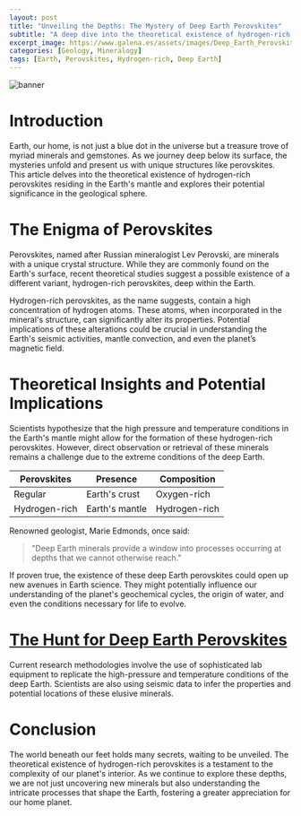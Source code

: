 ```yaml
---
layout: post
title: "Unveiling the Depths: The Mystery of Deep Earth Perovskites"
subtitle: "A deep dive into the theoretical existence of hydrogen-rich perovskites hidden beneath the Earth's surface."
excerpt_image: https://www.galena.es/assets/images/Deep_Earth_Perovskites.png
categories: [Geology, Mineralogy]
tags: [Earth, Perovskites, Hydrogen-rich, Deep Earth]
---
```


![banner](https://www.galena.es/assets/images/Deep_Earth_Perovskites.png "Illustration depicting the theoretical structure of hydrogen-rich perovskites found deep within the Earth, highlighting their crystalline form and potential significance in geology and mineralogy.")

# Introduction

Earth, our home, is not just a blue dot in the universe but a treasure trove of myriad minerals and gemstones. As we journey deep below its surface, the mysteries unfold and present us with unique structures like perovskites. This article delves into the theoretical existence of hydrogen-rich perovskites residing in the Earth's mantle and explores their potential significance in the geological sphere.

# The Enigma of Perovskites

Perovskites, named after Russian mineralogist Lev Perovski, are minerals with a unique crystal structure. While they are commonly found on the Earth's surface, recent theoretical studies suggest a possible existence of a different variant, hydrogen-rich perovskites, deep within the Earth.

Hydrogen-rich perovskites, as the name suggests, contain a high concentration of hydrogen atoms. These atoms, when incorporated in the mineral's structure, can significantly alter its properties. Potential implications of these alterations could be crucial in understanding the Earth's seismic activities, mantle convection, and even the planet’s magnetic field.

# Theoretical Insights and Potential Implications

Scientists hypothesize that the high pressure and temperature conditions in the Earth's mantle might allow for the formation of these hydrogen-rich perovskites. However, direct observation or retrieval of these minerals remains a challenge due to the extreme conditions of the deep Earth.

| Perovskites | Presence | Composition | 
|-------------|----------|-------------|
| Regular     | Earth's crust | Oxygen-rich | 
| Hydrogen-rich | Earth's mantle | Hydrogen-rich |

Renowned geologist, Marie Edmonds, once said:

> "Deep Earth minerals provide a window into processes occurring at depths that we cannot otherwise reach."

If proven true, the existence of these deep Earth perovskites could open up new avenues in Earth science. They might potentially influence our understanding of the planet's geochemical cycles, the origin of water, and even the conditions necessary for life to evolve.

# [The Hunt for Deep Earth Perovskites](https://www.nature.com/articles/nature14111)

Current research methodologies involve the use of sophisticated lab equipment to replicate the high-pressure and temperature conditions of the deep Earth. Scientists are also using seismic data to infer the properties and potential locations of these elusive minerals. 

# Conclusion

The world beneath our feet holds many secrets, waiting to be unveiled. The theoretical existence of hydrogen-rich perovskites is a testament to the complexity of our planet's interior. As we continue to explore these depths, we are not just uncovering new minerals but also understanding the intricate processes that shape the Earth, fostering a greater appreciation for our home planet.